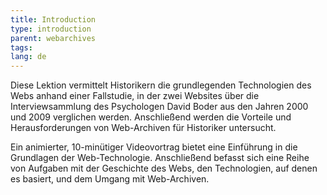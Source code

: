 ```yaml
---
title: Introduction
type: introduction
parent: webarchives
tags:
lang: de
---
```


Diese Lektion vermittelt Historikern die grundlegenden Technologien des Webs anhand einer Fallstudie, in der zwei Websites über die Interviewsammlung des Psychologen David Boder aus den Jahren 2000 und 2009 verglichen werden. Anschließend werden die Vorteile und Herausforderungen von Web-Archiven für Historiker untersucht.

Ein animierter, 10-minütiger Videovortrag bietet eine Einführung in die Grundlagen der Web-Technologie. Anschließend befasst sich eine Reihe von Aufgaben mit der Geschichte des Webs, den Technologien, auf denen es basiert, und dem Umgang mit Web-Archiven.

